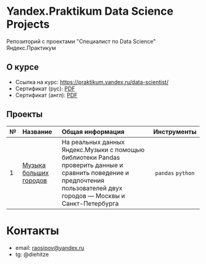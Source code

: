 # Yandex.Praktikum Data Science Projects
Репозиторий с проектами "Специалист по Data Science"  
Яндекс.Практикум
## О курсе

- Ссылка на курс: https://praktikum.yandex.ru/data-scientist/
- Сертификат (рус): [PDF](yandex_praktikum_ru.pdf)
- Сертификат (англ): [PDF](yandex_praktikum_eng.pdf)

## Проекты

|№| Название | Общая информация | Инструменты |
|:---|:-------------------|:----------------------------------------------------------|:-----------:|
|1   |[Музыка больших городов](01_yandex_music/yandex_music.ipynb)|На реальных данных Яндекс.Музыки c помощью библиотеки Pandas проверить данные и сравнить поведение и предпочтения пользователей двух городов — Москвы и Санкт-Петербурга|`pandas` `python`|

# Контакты

- email: raosipov@yandex.ru
- tg: @diehitze
